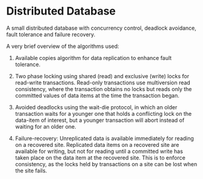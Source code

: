 # Distributed Database

A small distributed database with concurrency control, deadlock avoidance, fault tolerance and
failure recovery.

A very brief overview of the algorithms used:

1. Available copies algorithm for data replication to enhance fault tolerance.

2. Two phase locking using shared (read) and exclusive (write) locks for read-write transactions. Read-only transactions use multiversion read consistency, where the transaction obtains no locks but reads only the committed values of data items at the time the transaction began.

3. Avoided deadlocks using the wait-die protocol, in which an older transaction waits for a younger one that holds a conflicting lock on the data-item of interest, but a younger transaction will abort instead of waiting for an older one.

4. Failure-recovery: Unreplicated data is available immediately for reading on a recovered site. Replicated data items on a recovered site are available for writing, but not for reading until a committed write has taken place on the data item at the recovered site. This is to enforce consistency, as the locks held by transactions on a site can be lost when the site fails.
